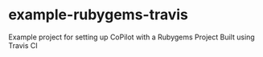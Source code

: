 # example-rubygems-travis
Example project for setting up CoPilot with a Rubygems Project Built using Travis CI
